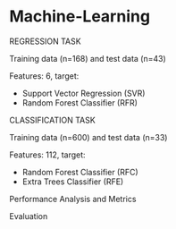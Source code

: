 # Machine-Learning

REGRESSION TASK 

Training data (n=168) and test data (n=43) 

Features: 6, target:
- Support Vector Regression (SVR)
- Random Forest Classifier (RFR)

CLASSIFICATION TASK 

Training data (n=600) and test data (n=33) 

Features: 112, target:
- Random Forest Classifier (RFC)
- Extra Trees Classifier (RFE)

Performance Analysis and Metrics

Evaluation
